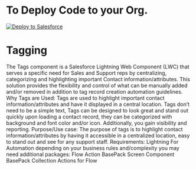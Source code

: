 
To Deploy Code to your Org.
==================================== 
<!-- <a href="https://githubsfdeploy.herokuapp.com/?owner=Shreeharikoushik&repo=Tagging">
  <img src="https://raw.githubusercontent.com/afawcett/githubsfdeploy/master/src/main/webapp/resources/img/deploy.png" alt="Deploy to Salesforce" />
</a> -->


<a href="https://githubsfdeploy.herokuapp.com?owner=Shreeharikoushik&repo=Tagging">
  <img alt="Deploy to Salesforce"
       src="https://raw.githubusercontent.com/afawcett/githubsfdeploy/master/src/main/webapp/resources/img/deploy.png">
</a>

# Tagging
The Tags component is a Salesforce Lightning Web Component (LWC) that serves a specific need for Sales and Support reps by centralizing, categorizing and highlighting important Contact information/attributes. This solution provides the flexibility and control of what can be manually added and/or removed in addition to tag record creation automation guidelines.
Why Tags are Used: Tags are used to highlight important contact information/attributes and have it displayed in a central location. Tags don’t need to be a simple text, Tags can be designed to look great and stand out quickly upon loading a contact record, they can be categorized with background and font color and/or icon. Additionally, you gain visibility and reporting.
Purpose/Use case: The purpose of tags is to highlight contact information/attributes by having it accessible in a centralized location, easy to stand out and see for any support staff. 
Requirements:
Lightning
For Automation depending on your business rules and/complexity you may need additional packages:
Flow Action BasePack
Screen Component BasePack
Collection Actions for Flow
